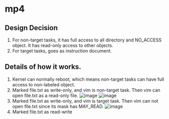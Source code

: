 # mp4

## Design Decision
1. For non-target tasks, it has full access to all directory and NO_ACCESS object. It has read-only access to other objects.
2. For target tasks, goes as instruction document.

## Details of how it works.
1. Kernel can normally reboot, which means non-target tasks can have full access to non-labeled object.
2. Marked file.txt as write-only, and vim is non-target task. Then vim can open file.txt as a read-only file.
![image](https://github.com/ittlepearl/mp4/blob/master/images/non-target-read1.png)
![image](https://github.com/ittlepearl/mp4/blob/master/images/non-target-read2.png)
3. Marked file.txt as write-only, and vim is target task. Then vim can not open file.txt since its mask has MAY_READ.
![image](https://github.com/ittlepearl/mp4/blob/master/images/target-write-only.png)
3. Marked file.txt as read-write
